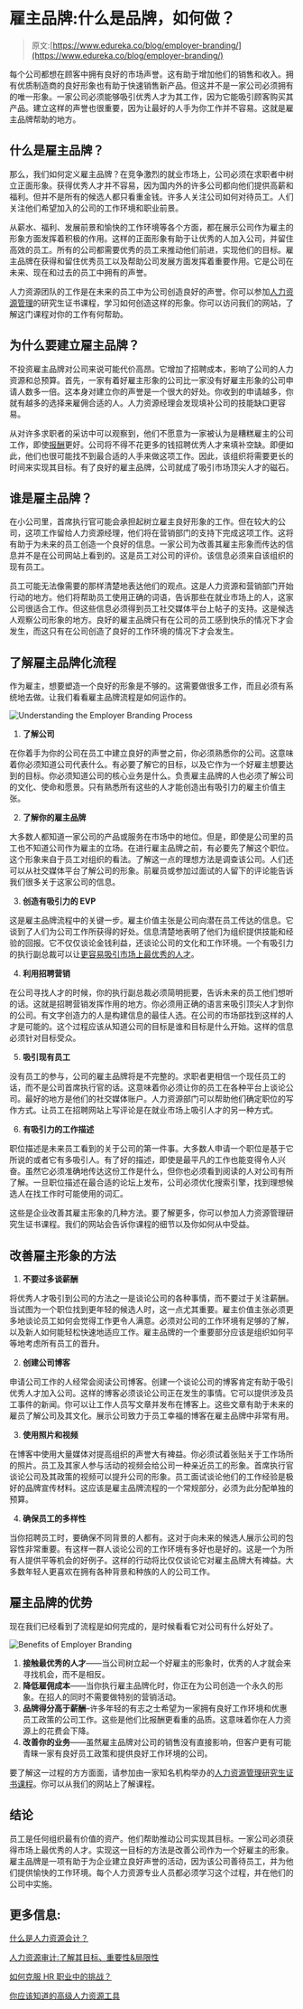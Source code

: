 # 雇主品牌:什么是品牌，如何做？

> 原文:[https://www.edureka.co/blog/employer-branding/](https://www.edureka.co/blog/employer-branding/)

每个公司都想在顾客中拥有良好的市场声誉。这有助于增加他们的销售和收入。拥有优质制造商的良好形象也有助于快速销售新产品。但这并不是一家公司必须拥有的唯一形象。一家公司必须能够吸引优秀人才为其工作，因为它能吸引顾客购买其产品。建立这样的声誉也很重要，因为让最好的人手为你工作并不容易。这就是雇主品牌帮助的地方。

## 什么是雇主品牌？

那么，我们如何定义雇主品牌？在竞争激烈的就业市场上，公司必须在求职者中树立正面形象。获得优秀人才并不容易，因为国内外的许多公司都向他们提供高薪和福利。但并不是所有的候选人都只看重金钱。许多人关注公司如何对待员工。人们关注他们希望加入的公司的工作环境和职业前景。

从薪水、福利、发展前景和愉快的工作环境等各个方面，都在展示公司作为雇主的形象方面发挥着积极的作用。这样的正面形象有助于让优秀的人加入公司，并留住高效的员工。所有的公司都需要优秀的员工来推动他们前进，实现他们的目标。雇主品牌在获得和留住优秀员工以及帮助公司发展方面发挥着重要作用。它是公司在未来、现在和过去的员工中拥有的声誉。

人力资源团队的工作是在未来的员工中为公司创造良好的声誉。你可以参加[人力资源管理](https://www.edureka.co/blog/role-of-human-resource-management-in-an-organization/)的研究生证书课程，学习如何创造这样的形象。你可以访问我们的网站，了解这门课程对你的工作有何帮助。

## **为什么要建立雇主品牌？**

不投资雇主品牌对公司来说可能代价高昂。它增加了招聘成本，影响了公司的人力资源和总预算。首先，一家有着好雇主形象的公司比一家没有好雇主形象的公司申请人数多一倍。这本身对建立你的声誉是一个很大的好处。你收到的申请越多，你就有越多的选择来雇佣合适的人。人力资源经理会发现填补公司的技能缺口更容易。

从对许多求职者的采访中可以观察到，他们不愿意为一家被认为是糟糕雇主的公司工作，即使[报酬](https://www.edureka.co/blog/compensation-in-hrm)更好。公司将不得不花更多的钱招聘优秀人才来填补空缺。即便如此，他们也很可能找不到最合适的人手来做这项工作。因此，该组织将需要更长的时间来实现其目标。有了良好的雇主品牌，公司就成了吸引市场顶尖人才的磁石。

## **谁是雇主品牌？**

在小公司里，首席执行官可能会承担起树立雇主良好形象的工作。但在较大的公司，这项工作留给人力资源经理，他们将在营销部门的支持下完成这项工作。这将有助于为未来的员工创造一个良好的信息。一家公司为改善其雇主形象而传达的信息并不是在公司网站上看到的。这是员工对公司的评价。该信息必须来自该组织的现有员工。

员工可能无法像需要的那样清楚地表达他们的观点。这是人力资源和营销部门开始行动的地方。他们将帮助员工使用正确的词语，告诉那些在就业市场上的人，这家公司很适合工作。但这些信息必须得到员工社交媒体平台上帖子的支持。这是候选人观察公司形象的地方。良好的雇主品牌只有在公司的员工感到快乐的情况下才会发生，而这只有在公司创造了良好的工作环境的情况下才会发生。

## **了解雇主品牌化流程**

作为雇主，想要塑造一个良好的形象是不够的。这需要做很多工作，而且必须有系统地去做。让我们看看雇主品牌流程是如何运作的。

![Understanding the Employer Branding Process](../Images/5127ead399592f870ee2038fd86d8bc9.png)

1.  **了解公司**

在你着手为你的公司在员工中建立良好的声誉之前，你必须熟悉你的公司。这意味着你必须知道公司代表什么。有必要了解它的目标，以及它作为一个好雇主想要达到的目标。你必须知道公司的核心业务是什么。负责雇主品牌的人也必须了解公司的文化、使命和愿景。只有熟悉所有这些的人才能创造出有吸引力的雇主价值主张。

2.  **了解你的雇主品牌**

大多数人都知道一家公司的产品或服务在市场中的地位。但是，即使是公司里的员工也不知道公司作为雇主的立场。在进行雇主品牌之前，有必要先了解这个职位。这个形象来自于员工对组织的看法。了解这一点的理想方法是调查该公司。人们还可以从社交媒体平台了解公司的形象。前雇员或参加过面试的人留下的评论能告诉我们很多关于这家公司的信息。

3.  **创造有吸引力的 EVP**

这是雇主品牌流程中的关键一步。雇主价值主张是公司向潜在员工传达的信息。它谈到了人们为公司工作所获得的好处。信息清楚地表明了他们为组织提供技能和经验的回报。它不仅仅谈论金钱利益，还谈论公司的文化和工作环境。一个有吸引力的执行副总裁可以让[更容易吸引市场上最优秀的人才](https://www.edureka.co/blog/talent-management-and-its-importance/)。

4.  **利用招聘营销**

在公司寻找人才的时候，你的执行副总裁必须简明扼要，告诉未来的员工他们想听的话。这就是招聘营销发挥作用的地方。你必须用正确的语言来吸引顶尖人才到你的公司。有文字创造力的人是构建信息的最佳人选。在公司的市场部找到这样的人才是可能的。这个过程应该从知道公司的目标是谁和目标是什么开始。这样的信息必须针对目标受众。

5.  **吸引现有员工**

没有员工的参与，公司的雇主品牌将是不完整的。求职者更相信一个现任员工的话，而不是公司首席执行官的话。这意味着你必须让你的员工在各种平台上谈论公司。最好的地方是他们的社交媒体账户。人力资源部门可以帮助他们确定职位的写作方式。让员工在招聘网站上写评论是在就业市场上吸引人才的另一种方式。

6.  **有吸引力的工作描述**

职位描述是未来员工看到的关于公司的第一件事。大多数人申请一个职位是基于它所说的或者它有多吸引人。有了好的描述，即使是最平凡的工作也能变得令人兴奋。虽然它必须准确地传达这份工作是什么，但你也必须看到阅读的人对公司有所了解。一旦职位描述在最合适的论坛上发布，公司必须优化搜索引擎，找到理想候选人在找工作时可能使用的词汇。

这些是企业改善其雇主形象的几种方法。要了解更多，你可以参加人力资源管理研究生证书课程。我们的网站会告诉你课程的细节以及你如何从中受益。

## **改善雇主形象的方法**

1.  **不要过多谈薪酬**

将优秀人才吸引到公司的方法之一是谈论公司的各种事情，而不要过于关注薪酬。当试图为一个职位找到更年轻的候选人时，这一点尤其重要。雇主价值主张必须更多地谈论员工如何会觉得工作更令人满意。必须对公司的工作环境有足够的了解，以及新人如何能轻松快速地适应工作。雇主品牌的一个重要部分应该是组织如何平等地考虑所有员工的晋升。

2.  **创建公司博客**

申请公司工作的人经常会阅读公司博客。创建一个谈论公司的博客肯定有助于吸引优秀人才加入公司。这样的博客必须谈论公司正在发生的事情。它可以提供涉及员工事件的新闻。你可以让工作人员写文章并发布在博客上。这些文章有助于未来的雇员了解公司及其文化。展示公司致力于员工幸福的博客在雇主品牌中非常有用。

3.  **使用照片和视频**

在博客中使用大量媒体对提高组织的声誉大有裨益。你必须试着张贴关于工作场所的照片。员工及其家人参与活动的视频会给公司一种亲近员工的形象。首席执行官谈论公司及其政策的视频可以提升公司的形象。员工面试谈论他们的工作经验是极好的品牌宣传材料。这应该是雇主品牌流程的一个常规部分，必须为此分配单独的预算。

4.  **确保员工的多样性**

当你招聘员工时，要确保不同背景的人都有。这对于向未来的候选人展示公司的包容性非常重要。有这样一群人谈论公司的工作环境有多好也是好的。这是一个为所有人提供平等机会的好例子。这样的行动将比仅仅谈论它对雇主品牌大有裨益。大多数年轻人更喜欢在拥有各种背景和种族的人的公司工作。

## **雇主品牌的优势**

现在我们已经看到了流程是如何完成的，是时候看看它对公司有什么好处了。

![Benefits of Employer Branding ](../Images/023be9839d784bea76f2ad0ea92a9a97.png)

1.  **接触最优秀的人才**——当公司树立起一个好雇主的形象时，优秀的人才就会来寻找机会，而不是相反。
2.  **降低雇佣成本**——当你执行雇主品牌化时，你正在为公司创造一个永久的形象。在招人的同时不需要做特别的营销活动。
3.  **品牌得分高于薪酬**–许多年轻的有志之士希望为一家拥有良好工作环境和优惠员工政策的公司工作。这些是他们比报酬更看重的品质。这意味着你在人力资源上的花费会下降。
4.  **改善你的业务**——虽然雇主品牌对公司的销售没有直接影响，但客户更有可能青睐一家有良好员工政策和提供良好工作环境的公司。

要了解这一过程的方方面面，请参加由一家知名机构举办的[人力资源管理研究生证书课程](https://www.edureka.co/highered/human-resourse-management-course-iim-shillong)。你可以从我们的网站上了解课程。

## **结论**

员工是任何组织最有价值的资产。他们帮助推动公司实现其目标。一家公司必须获得市场上最优秀的人才。实现这一目标的方法是改善公司作为一个好雇主的形象。雇主品牌是一项有助于为企业建立良好声誉的活动，因为该公司善待员工，并为他们提供愉快的工作环境。每个人力资源专业人员都必须学习这个过程，并在他们的公司中实施。

## **更多信息:**

[什么是人力资源会计？](https://www.edureka.co/blog/human-resource-accounting/)

[人力资源审计:了解其目标、重要性&局限性](https://www.edureka.co/blog/hr-audit/)

[如何克服 HR 职业中的挑战？](https://www.edureka.co/blog/challenges-in-hr/)

[你应该知道的高级人力资源工具](https://www.edureka.co/blog/hr-tools/)